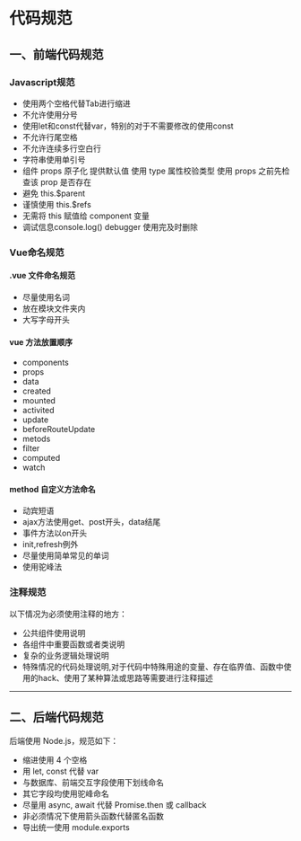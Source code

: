 # 代码规范

## 一、前端代码规范

### Javascript规范

- 使用两个空格代替Tab进行缩进
- 不允许使用分号
- 使用let和const代替var，特别的对于不需要修改的使用const
- 不允许行尾空格
- 不允许连续多行空白行
- 字符串使用单引号
- 组件 props 原子化
        提供默认值
        使用 type 属性校验类型
        使用 props 之前先检查该 prop 是否存在
- 避免 this.$parent
- 谨慎使用 this.$refs
- 无需将 this 赋值给 component 变量
- 调试信息console.log() debugger 使用完及时删除

### Vue命名规范

#### .vue 文件命名规范

- 尽量使用名词
- 放在模块文件夹内
- 大写字母开头

#### vue 方法放置顺序

- components
- props
- data
- created
- mounted
- activited
- update
- beforeRouteUpdate
- metods
- filter
- computed
- watch


#### method 自定义方法命名

- 动宾短语
- ajax方法使用get、post开头，data结尾
- 事件方法以on开头
- init,refresh例外
- 尽量使用简单常见的单词
- 使用驼峰法

### 注释规范

以下情况为必须使用注释的地方：

- 公共组件使用说明
- 各组件中重要函数或者类说明
- 复杂的业务逻辑处理说明
- 特殊情况的代码处理说明,对于代码中特殊用途的变量、存在临界值、函数中使用的hack、使用了某种算法或思路等需要进行注释描述




---

## 二、后端代码规范

后端使用 Node.js，规范如下：

* 缩进使用 4 个空格
* 用 let, const 代替 var
* 与数据库、前端交互字段使用下划线命名
* 其它字段均使用驼峰命名
* 尽量用 async, await 代替 Promise.then 或 callback
* 非必须情况下使用箭头函数代替匿名函数
* 导出统一使用 module.exports